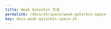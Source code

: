 ```yaml
---
title: Weak Galerkin 方法 
permalink: /docs/zh/space/weak-galerkin-space
key: docs-weak-galerkin-space-zh
---
```

